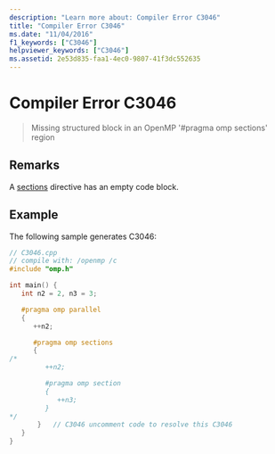 ```yaml
---
description: "Learn more about: Compiler Error C3046"
title: "Compiler Error C3046"
ms.date: "11/04/2016"
f1_keywords: ["C3046"]
helpviewer_keywords: ["C3046"]
ms.assetid: 2e53d835-faa1-4ec0-9807-41f3dc552635
---
```

# Compiler Error C3046

> Missing structured block in an OpenMP '#pragma omp sections' region

## Remarks

A [sections](../../parallel/openmp/reference/openmp-directives.md#sections-openmp) directive has an empty code block.

## Example

The following sample generates C3046:

```cpp
// C3046.cpp
// compile with: /openmp /c
#include "omp.h"

int main() {
   int n2 = 2, n3 = 3;

   #pragma omp parallel
   {
      ++n2;

      #pragma omp sections
      {
/*
         ++n2;

         #pragma omp section
         {
            ++n3;
         }
*/
       }   // C3046 uncomment code to resolve this C3046
   }
}
```
